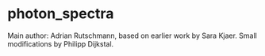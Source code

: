 # photon_spectra
Main author: Adrian Rutschmann, based on earlier work by Sara Kjaer. Small modifications by Philipp Dijkstal.
